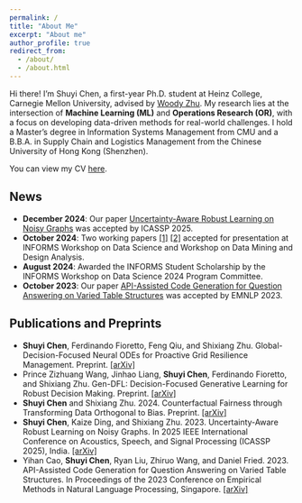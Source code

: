 ```yaml
---
permalink: /
title: "About Me"
excerpt: "About me"
author_profile: true
redirect_from: 
  - /about/
  - /about.html
---
```


Hi there! I’m Shuyi Chen, a first-year Ph.D. student at Heinz College, Carnegie Mellon University, advised by [Woody Zhu](https://sites.google.com/view/woodyzhu). My research lies at the intersection of **Machine Learning (ML)** and **Operations Research (OR)**, with a focus on developing data-driven methods for real-world challenges. I hold a Master’s degree in Information Systems Management from CMU and a B.B.A. in Supply Chain and Logistics Management from the Chinese University of Hong Kong (Shenzhen).

You can view my CV [here](https://drive.google.com/file/d/1a0El1wystCfgfn-dgD23mJgkvLuURIkU/view?usp=sharing).


## News<span id="news"></span>
- **December 2024**: Our paper [Uncertainty-Aware Robust Learning on Noisy Graphs](https://arxiv.org/abs/2306.08210) was accepted by ICASSP 2025.
- **October 2024**: Two working papers [[1]](https://arxiv.org/abs/2403.17852) [[2]](https://arxiv.org/abs/2502.18321) accepted for presentation at INFORMS Workshop on Data Science and Workshop on Data Mining and Design Analysis.
- **August 2024**: Awarded the INFORMS Student Scholarship by the INFORMS Workshop on Data Science 2024 Program Committee.
- **October 2023**: Our paper [API-Assisted Code Generation for Question Answering on Varied Table Structures](https://arxiv.org/abs/2310.14687) was accepted by EMNLP 2023.


## Publications and Preprints<span id="conferences-and-workshops"></span>
- **Shuyi Chen**, Ferdinando Fioretto, Feng Qiu, and Shixiang Zhu. Global-Decision-Focused Neural ODEs for Proactive Grid Resilience Management. Preprint. [[arXiv]](https://arxiv.org/abs/2502.18321)
- Prince Zizhuang Wang, Jinhao Liang, **Shuyi Chen**, Ferdinando Fioretto, and Shixiang Zhu. Gen-DFL: Decision-Focused Generative Learning for Robust Decision Making. Preprint. [[arXiv]](https://arxiv.org/pdf/2502.05468)
- **Shuyi Chen** and Shixiang Zhu. 2024. Counterfactual Fairness through Transforming Data Orthogonal to Bias. Preprint. [[arXiv]](https://arxiv.org/pdf/2403.17852)
- **Shuyi Chen**, Kaize Ding, and Shixiang Zhu. 2023. Uncertainty-Aware Robust Learning on Noisy Graphs. In 2025 IEEE International Conference on Acoustics, Speech, and Signal Processing (ICASSP 2025), India. [[arXiv]](https://arxiv.org/pdf/2306.08210)
- Yihan Cao, **Shuyi Chen**, Ryan Liu, Zhiruo Wang, and Daniel Fried. 2023. API-Assisted Code Generation for Question Answering on Varied Table Structures. In Proceedings of the 2023 Conference on Empirical Methods in Natural Language Processing, Singapore. [[arXiv]](https://arxiv.org/pdf/2310.14687)
